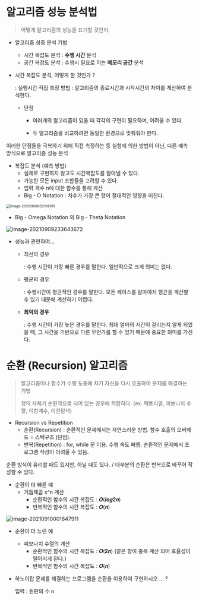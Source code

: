 # 알고리즘 성능 분석법

> 어떻게 알고리즘의 성능을 표기할 것인지.

- 알고리즘 성증 분석 기법
  - 시간 복잡도 분석 : **수행 시간** 분석
  - 공간 복잡도 분석  : 수행시 필요로 하는 **메모리 공간** 분석



- 시간 복잡도 분석, 어떻게 할 것인가 ?

  : 실행시간 직접 측정 방법 : 알고리즘의 종료시간과 시작시간의 차이를 계산하여 분석한다.

  - 단점

    - 여러개의 알고리즘이 있을 때 각각의 구현이 필요하며, 어려울 수 있다.

    - 두 알고리즘을 비교하려면 동일한 환경으로 맞춰줘야 한다.

이러한 단점들을 극복하기 위해 직접 측정하는 등 실험에 의한 방법이 아닌, 다른 예측 방식으로 알고리즘 성능 분석



- 복잡도 분석 (예측 방법)
  - 실제로 구현하지 않고도 시간복잡도를 알아낼 수 있다.
  - 가능한 모든 input 조합들을 고려할 수 있다.
  - 입력 개수 n에 대한 함수를 통해 계산
  - Big - O Notation : 차수가 가장 큰 항이 절대적인 영향을 미친다.

<img src="C:\Users\USER\AppData\Roaming\Typora\typora-user-images\image-20210906152109515.png" alt="image-20210906152109515" style="zoom: 67%;" />

- Big - Omega Notation 와 Big - Theta Notation

![image-20210909233643672](C:\Users\USER\AppData\Roaming\Typora\typora-user-images\image-20210909233643672.png)

- 성능과 관련하여...

  - 최선의 경우

    : 수행 시간이 가장 빠른 경우를 말한다. 일반적으로 크게 의미는 없다.

  - 평균의 경우

    : 수행시간이 평균적인 경우를 말한다. 모든 케이스를 알아야지 평균을 계산할 수 있기 때문에 계산하기 어렵다.

  - **최악의 경우**

    : 수행 시간이 가장 늦은 경우를 말한다. 최대 얼마의 시간이 걸리는지 알게 되었을 때, 그 시간을 기반으로 다른 무언가를 할 수 있기 때문에 중요한 의미를 가진다.





# 순환 (Recursion) 알고리즘

> 알고리즘이나 함수가 수행 도중에 자기 자신을 다시 호출하여 문제를 해결하는 기법
>
> 정의 자체가 순환적으로 되어 있는 경우에 적합하다. (ex. 팩토리얼, 피보나치 수열, 이항계수, 이진탐색)

- Recursion vs Repetition
  - 순환(Recursion) : 순환적인 문제에서는 자연스러운 방법. 함수 호출의 오버헤드 = 스택구조 (단점).
  - 반복(Repetition) : for, while 문 이용. 수행 속도 빠름. 순환적인 문제에서 프로그램 작성이 어려울 수 있음.

순환 방식이 유리할 때도 있지만, 아닐 때도 있다. / 대부분의 순환은 반복으로 바꾸어 작성할 수 있다.

- 순환이 더 빠른 예 
  - 거듭제곱 x^n 계산
    - 순환적인 함수의 시간 복잡도 : 𝑶(𝒍𝒐𝒈𝟐𝒏)
    - 반복적인 함수의 시간 복잡도 : 𝑶(𝒏)



![image-20210910001847911](C:\Users\USER\AppData\Roaming\Typora\typora-user-images\image-20210910001847911.png)

- 순환이 더 느린 예
  - 피보나치 수열의 계산
    - 순환적인 함수의 시간 복잡도 : 𝑶(𝟐𝒏) (같은 항이 중복 계산 되어 효율성이 떨어지게 된다.)
    - 반복적인 함수의 시간 복잡도 : 𝑶(𝒏)



- 하노이탑 문제를 해결하는 프로그램을 순환을 이용하여 구현하시오 ... ?

  입력 : 원판의 수 n

  